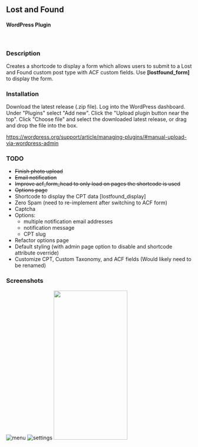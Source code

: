 ## Lost and Found
#### WordPress Plugin
<br />

### Description
Creates a shortcode to display a form which allows users to submit to a Lost and Found custom post type with ACF custom fields. Use **[lostfound_form]** to display the form.

### Installation
Download the latest release (.zip file). Log into the WordPress dashboard. Under "Plugins" select "Add new". Click the "Upload plugin button near the top". Click "Choose file" and select the downloaded latest release, or drag and drop the file into the box.

https://wordpress.org/support/article/managing-plugins/#manual-upload-via-wordpress-admin
<br />

### TODO
- ~~Finish photo upload~~
- ~~Email notification~~
- ~~Improve acf_form_head to only load on pages the shortcode is used~~
- ~~Options page~~
- Shortcode to display the CPT data [lostfound_display]
- Zero Spam (need to re-implement after switching to ACF form)
- Captcha
- Options:
  - multiple notification email addresses
  - notification message
  - CPT slug
- Refactor options page
- Default styling (with admin page option to disable and shortcode attribute override)
- Customize CPT, Custom Taxonomy, and ACF fields (Would likely need to be renamed)

### Screenshots

![menu](https://user-images.githubusercontent.com/9193319/115627674-4297f500-a2b4-11eb-8321-9af692ec7b5e.png)
![settings](https://user-images.githubusercontent.com/9193319/115627671-41ff5e80-a2b4-11eb-9997-08ff929f4108.png)
<img src="https://user-images.githubusercontent.com/9193319/115627672-4297f500-a2b4-11eb-8def-e15324bd6c2b.png" width="200" height="404">